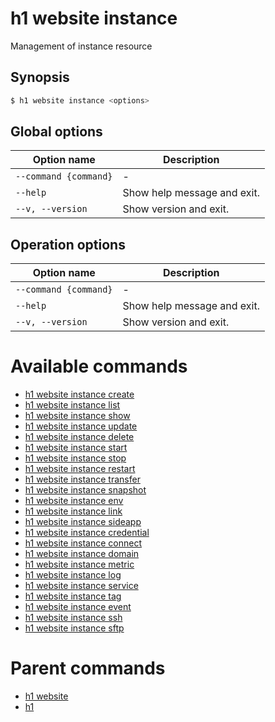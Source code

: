 
# h1 website instance

Management of instance resource

## Synopsis

```bash
$ h1 website instance <options>
```

## Global options

| Option name               | Description                 |
| ------------------------- | --------------------------- |
| ```--command {command}``` | -                           |
| ```--help```              | Show help message and exit. |
| ```--v, --version```      | Show version and exit.      |

## Operation options

| Option name               | Description                 |
| ------------------------- | --------------------------- |
| ```--command {command}``` | -                           |
| ```--help```              | Show help message and exit. |
| ```--v, --version```      | Show version and exit.      |

# Available commands

* [h1 website instance create](./create/README.md)
* [h1 website instance list](./list/README.md)
* [h1 website instance show](./show/README.md)
* [h1 website instance update](./update/README.md)
* [h1 website instance delete](./delete/README.md)
* [h1 website instance start](./start/README.md)
* [h1 website instance stop](./stop/README.md)
* [h1 website instance restart](./restart/README.md)
* [h1 website instance transfer](./transfer/README.md)
* [h1 website instance snapshot](./snapshot/README.md)
* [h1 website instance env](./env/README.md)
* [h1 website instance link](./link/README.md)
* [h1 website instance sideapp](./sideapp/README.md)
* [h1 website instance credential](./credential/README.md)
* [h1 website instance connect](./connect/README.md)
* [h1 website instance domain](./domain/README.md)
* [h1 website instance metric](./metric/README.md)
* [h1 website instance log](./log/README.md)
* [h1 website instance service](./service/README.md)
* [h1 website instance tag](./tag/README.md)
* [h1 website instance event](./event/README.md)
* [h1 website instance ssh](./ssh/README.md)
* [h1 website instance sftp](./sftp/README.md)

# Parent commands

* [h1 website](./../README.md)
* [h1](./../../README.md)
